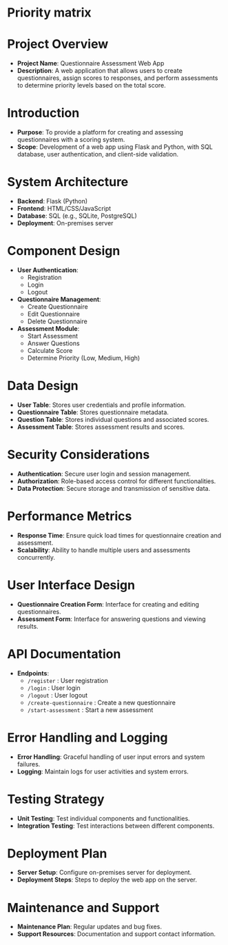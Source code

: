 # Priority matrix

# Project Overview
- **Project Name**: Questionnaire Assessment Web App
- **Description**: A web application that allows users to create questionnaires, assign scores to responses, and perform assessments to determine priority levels based on the total score.
# Introduction
- **Purpose**: To provide a platform for creating and assessing questionnaires with a scoring system.
- **Scope**: Development of a web app using Flask and Python, with SQL database, user authentication, and client-side validation.
# System Architecture
- **Backend**: Flask (Python)
- **Frontend**: HTML/CSS/JavaScript
- **Database**: SQL (e.g., SQLite, PostgreSQL)
- **Deployment**: On-premises server
# Component Design
- **User Authentication**: 
    - Registration
    - Login
    - Logout
- **Questionnaire Management**:
    - Create Questionnaire
    - Edit Questionnaire
    - Delete Questionnaire
- **Assessment Module**:
    - Start Assessment
    - Answer Questions
    - Calculate Score
    - Determine Priority (Low, Medium, High)
# Data Design
- **User Table**: Stores user credentials and profile information.
- **Questionnaire Table**: Stores questionnaire metadata.
- **Question Table**: Stores individual questions and associated scores.
- **Assessment Table**: Stores assessment results and scores.
# Security Considerations
- **Authentication**: Secure user login and session management.
- **Authorization**: Role-based access control for different functionalities.
- **Data Protection**: Secure storage and transmission of sensitive data.
# Performance Metrics
- **Response Time**: Ensure quick load times for questionnaire creation and assessment.
- **Scalability**: Ability to handle multiple users and assessments concurrently.
# User Interface Design
- **Questionnaire Creation Form**: Interface for creating and editing questionnaires.
- **Assessment Form**: Interface for answering questions and viewing results.
# API Documentation
- **Endpoints**:
    - `/register` : User registration
    - `/login` : User login
    - `/logout` : User logout
    - `/create-questionnaire` : Create a new questionnaire
    - `/start-assessment` : Start a new assessment
# Error Handling and Logging
- **Error Handling**: Graceful handling of user input errors and system failures.
- **Logging**: Maintain logs for user activities and system errors.
# Testing Strategy
- **Unit Testing**: Test individual components and functionalities.
- **Integration Testing**: Test interactions between different components.
# Deployment Plan
- **Server Setup**: Configure on-premises server for deployment.
- **Deployment Steps**: Steps to deploy the web app on the server.
# Maintenance and Support
- **Maintenance Plan**: Regular updates and bug fixes.
- **Support Resources**: Documentation and support contact information.


